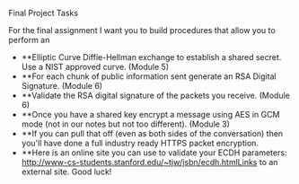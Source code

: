 Final Project Tasks

For the final assignment I want you to build procedures that allow you to perform an
* **Elliptic Curve Diffie-Hellman exchange to establish a shared secret.  Use a NIST approved curve. (Module 5)
* **For each chunk of public information sent generate an RSA Digital Signature. (Module 6)
* **Validate the RSA digital signature of the packets you receive. (Module 6)
* **Once you have a shared key encrypt a message using AES in GCM mode (not in our notes but not too different). (Module 3)
* **If you can pull that off (even as both sides of the conversation) then you'll have done a full industry ready HTTPS packet encryption.
* **Here is an online site you can use to validate your ECDH parameters:  http://www-cs-students.stanford.edu/~tjw/jsbn/ecdh.htmlLinks to an external site.
Good luck!
